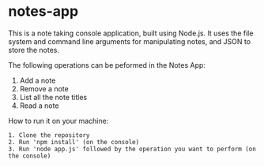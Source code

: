 # notes-app
This is a note taking console application, built using Node.js. It uses the file system and command line arguments for manipulating notes, and JSON to store the notes.

The following operations can be peformed in the Notes App:

1. Add a note
2. Remove a note
3. List all the note titles
4. Read a note

How to run it on your machine:
```
1. Clone the repository
2. Run 'npm install' (on the console)
3. Run 'node app.js' followed by the operation you want to perform (on the console)
```
